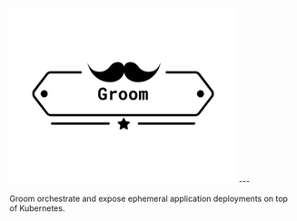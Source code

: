 <img src="./assets/logo.png" width="400" height="312" alt="Groom">
---

Groom orchestrate and expose ephemeral application deployments on top of Kubernetes.
